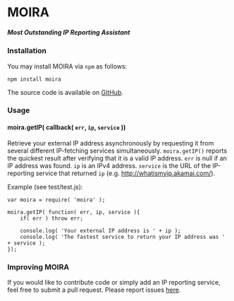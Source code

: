 # MOIRA
##### Most Outstanding IP Reporting Assistant

### Installation

You may install MOIRA via ```npm``` as follows:

    npm install moira

The source code is available on [GitHub](https://github.com/mjhasbach/MOIRA).

### Usage

#### moira.getIP( callback( ```err```, ```ip```, ```service``` ))

Retrieve your external IP address asynchronously by requesting it from several different IP-fetching services simultaneously. ```moira.getIP()``` reports the quickest result after verifying that it is a valid IP address. ```err``` is null if an IP address was found. ```ip``` is an IPv4 address. ```service``` is the URL of the IP-reporting service that returned ```ip``` (e.g. http://whatismyip.akamai.com/).

Example (see test/test.js):

    var moira = require( 'moira' );
    
    moira.getIP( function( err, ip, service ){
        if( err ) throw err;
    
        console.log( 'Your external IP address is ' + ip );
        console.log( 'The fastest service to return your IP address was ' + service );
    });

### Improving MOIRA

If you would like to contribute code or simply add an IP reporting service, feel free to submit a pull request. Please report issues [here](https://github.com/mjhasbach/MOIRA/issues).